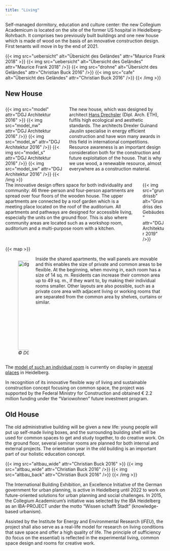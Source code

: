 ```yaml
---
title: "Living"
---
```


Self-managed dormitory, education and culture center: the new Collegium Academicum is located on the site of the former US hospital in Heidelberg-Rohrbach. It comprises two previously built buildings and one new house which is made of wood on the basis of an innovative construction design. First tenants will move in by the end of 2021.

{{< img src="uebersicht" alt="Übersicht des Geländes" attr="Maurice Frank 2018" >}}
    {{< img src="uebersicht" alt="Übersicht des Geländes" attr="Maurice Frank 2018" />}}
    {{< img src="drohne" alt="Übersicht des Geländes" attr="Christian Buck 2016" />}}
    {{< img src="cafe" alt="Übersicht des Geländes" attr="Christian Buck 2016" />}}
{{< /img >}}

## New House

<div class="columns" style="margin-top: 2em;">
    <div class="column">
    {{< img src="model" attr="DGJ Architektur 2016" >}}
        {{< img src="model_nw" attr="DGJ Architektur 2016" />}}
        {{< img src="model_w" attr="DGJ Architektur 2016" />}}
        {{< img src="model_s" attr="DGJ Architektur 2016" />}}
        {{< img src="model_sw" attr="DGJ Architektur 2016" />}}
    {{< /img >}}
    </div>
    <div class="column">
      The new house, which was designed by architect <a href="http://dgj.eu/portfolio/dgj223-iba-collegium-academicum/">Hans Drechsler</a> (Dipl. Arch. ETH), fulfils high ecological and aesthetic standards. The architects Drexler Guinand Jauslin specialise in energy efficient construction and have won many awards in this field in international competitions. Resource awareness is an important design consideration both for the construction and future exploitation of the house. That is why we use wood, a renewable resource, almost everywhere as a construction material.
    </div>
</div>

<div class="columns">
    <div class="column">
      The innovative design offers space for both individuality and community: 46 three-person and four-person apartments are spread over four floors of the wooden house. The upper apartments are connected by a roof garden which is a meeting place located on the roof of the auditorium. All apartments and pathways are designed for accessible living, especially the units on the ground floor. This is also where community areas are located such as a workshop room, auditorium and a multi-purpose room with a kitchen.
    </div>
    <div class="column">
        {{< img src="grundrissb" alt="Grundriss des Gebäudes" attr="DGJ Architektur 2019" />}}
    </div>
</div>

{{< map >}}

<div class="columns">
    <div class="column" style="display:flex; align-items: center;">
        <figure>
            <a data-flickr-embed="true"  href="https://www.flickr.com/photos/24045214@N06/39829536020/" title="dgj223_IBA-CA_Stop Motion Movie 2018.04.10 ALL 8.4 SOUND HAV264"><img src="https://farm1.staticflickr.com/876/39829536020_3c98b557ef.jpg" width="500" height="281" alt="dgj223_IBA-CA_Stop Motion Movie 2018.04.10 ALL 8.4 SOUND HAV264"></a><script async src="//embedr.flickr.com/assets/client-code.js" charset="utf-8"></script>
            <figcaption><cite>© DGJ Architekten 2018</cite></figcaption>
        </figure>
    </div>
    <div class="column">
      Inside the shared apartments, the wall panels are movable and this enables the size of private and common areas to be flexible. At the beginning, when moving in, each room has a size of 14 sq. m. Residents can increase their common area up to 49 sq. m., if they want to, by making their individual rooms smaller. Other layouts are also possible, such as a private core area with adjacent living or working rooms that are separated from the common area by shelves, curtains or similar.
    </div>
</div>

The [model of such an individual room](/zimmermodell) is currently on display in [several places](/aktuelles/zimmermodell_karte) in Heidelberg.

In recognition of its innovative flexible way of living and sustainable construction concept focusing on common space, the project was supported by the Federal Ministry for Construction and obtained € 2.2 million funding under the “Variowohnen” future investment program.

## Old House

The old administrative building will be given a new life: young people will put up self-made living boxes, and the surrounding building shell will be used for common spaces to get and study together, to do creative work. On the ground floor, several seminar rooms are planned for both internal and external projects. The orientation year in the old building is an important part of our holistic education concept.

{{< img src="altbau_wide" attr="Christian Buck 2016" >}}
    {{< img src="altbau_wide" attr="Christian Buck 2016" />}}
    {{< img src="altbau_back" attr="Christian Buck 2016" />}}
{{< /img >}}


The International Building Exhibition, an Excellence Initiative of the German government for urban planning, is active in Heidelberg until 2022 to work on future-oriented solutions for urban planning and social challenges. In 2015, the Collegium Academicum’s initiative was selected by the IBA Heidelberg as an IBA-PROJECT under the motto “Wissen schafft Stadt” (knowledge-based urbanism).

Assisted by the Institute for Energy and Environmental Research (_IFEU_), the project shall also serve as a real-life model for research on living conditions that save space and offer a high quality of life. The principle of sufficiency (to focus on the essential) is reflected in the experimental living, common space design and rooms for creative work.
